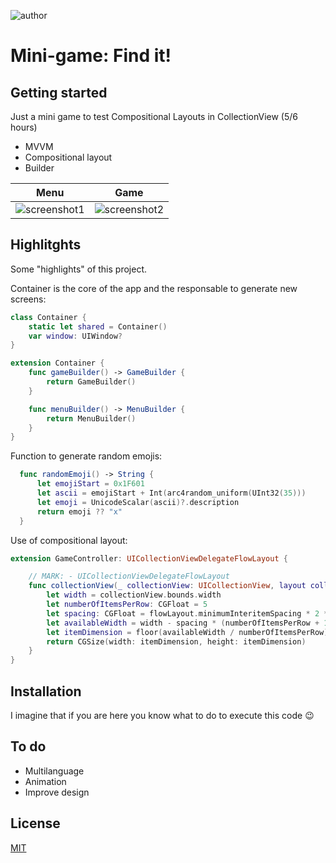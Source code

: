 ![author](https://img.shields.io/badge/author-fernando%20salom-red)

# Mini-game: Find it!

## Getting started

Just a mini game to test Compositional Layouts in CollectionView (5/6 hours)

- MVVM
- Compositional layout
- Builder

Menu             |  Game
:-------------------------:|:-------------------------:
![screenshot1](https://i.ibb.co/MgW93CJ/Captura-de-Pantalla-2022-07-06-a-las-20-51-53-2.png)  |  ![screenshot2](https://i.ibb.co/X3hMdk7/Captura-de-Pantalla-2022-07-06-a-las-20-54-45-1.png)

 

## Highlitghts

Some "highlights" of this project.

Container is the core of the app and the responsable to generate new screens:
```swift
class Container {
    static let shared = Container()
    var window: UIWindow?
}

extension Container {
    func gameBuilder() -> GameBuilder {
        return GameBuilder()
    }

    func menuBuilder() -> MenuBuilder {
        return MenuBuilder()
    }
}
```

Function to generate random emojis:
```swift
  func randomEmoji() -> String {
      let emojiStart = 0x1F601
      let ascii = emojiStart + Int(arc4random_uniform(UInt32(35)))
      let emoji = UnicodeScalar(ascii)?.description
      return emoji ?? "x"
  }
```

Use of compositional layout:
```swift
extension GameController: UICollectionViewDelegateFlowLayout {

    // MARK: - UICollectionViewDelegateFlowLayout
    func collectionView(_ collectionView: UICollectionView, layout collectionViewLayout: UICollectionViewLayout, sizeForItemAt indexPath: IndexPath) -> CGSize {
        let width = collectionView.bounds.width
        let numberOfItemsPerRow: CGFloat = 5
        let spacing: CGFloat = flowLayout.minimumInteritemSpacing * 2 * 5
        let availableWidth = width - spacing * (numberOfItemsPerRow + 1)
        let itemDimension = floor(availableWidth / numberOfItemsPerRow)
        return CGSize(width: itemDimension, height: itemDimension)
    }
}
```

## Installation

I imagine that if you are here you know what to do to execute this code :wink:

## To do

- Multilanguage
- Animation
- Improve design

## License
[MIT](https://choosealicense.com/licenses/mit/)